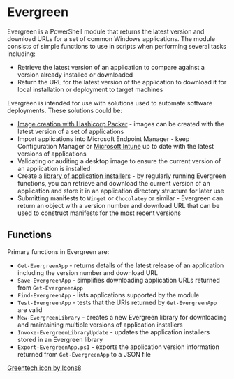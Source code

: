 # Evergreen

Evergreen is a PowerShell module that returns the latest version and download URLs for a set of common Windows applications. The module consists of simple functions to use in scripts when performing several tasks including:

* Retrieve the latest version of an application to compare against a version already installed or downloaded
* Return the URL for the latest version of the application to download it for local installation or deployment to target machines

Evergreen is intended for use with solutions used to automate software deployments. These solutions could be:

* [Image creation with Hashicorp Packer](https://github.com/aaronparker/packer) - images can be created with the latest version of a set of applications
* Import applications into Microsoft Endpoint Manager - keep Configuration Manager or [Microsoft Intune](https://github.com/aaronparker/packagefactory) up to date with the latest versions of applications
* Validating or auditing a desktop image to ensure the current version of an application is installed
* Create a [library of application installers](https://stealthpuppy.com/apptracker) - by regularly running Evergreen functions, you can retrieve and download the current version of an application and store it in an application directory structure for later use
* Submitting manifests to `Winget` or `Chocolatey` or similar - Evergreen can return an object with a version number and download URL that can be used to construct manifests for the most recent versions

## Functions

Primary functions in Evergreen are:

* `Get-EvergreenApp` - returns details of the latest release of an application including the version number and download URL
* `Save-EvergreenApp` - simplifies downloading application URLs returned from `Get-EvergreenApp`
* `Find-EvergreenApp` - lists applications supported by the module
* `Test-EvergreenApp` - tests that the URIs returned by `Get-EvergreenApp` are valid
* `New-EvergreenLibrary` - creates a new Evergreen library for downloading and maintaining multiple versions of application installers
* `Invoke-EvergreenLibraryUpdate` - updates the application installers stored in an Evergreen library
* `Export-EvergreenApp.ps1` - exports the application version information returned from `Get-EvergreenApp` to a JSON file

[Greentech icon by Icons8](https://icons8.com/icon/BzV6L4Y7vPPZ/greentech)
